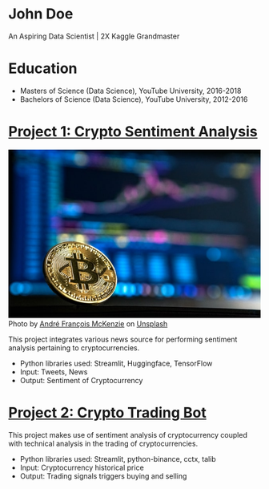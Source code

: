 # John Doe
An Aspiring Data Scientist | 2X Kaggle Grandmaster

# Education
* Masters of Science (Data Science), YouTube University, 2016-2018
* Bachelors of Science (Data Science), YouTube University, 2012-2016

# [Project 1: Crypto Sentiment Analysis](http://youtube.com/dataprofessor)
![alt text](andre-francois-mckenzie-iGYiBhdNTpE-unsplash.jpg)
Photo by <a href="https://unsplash.com/@silverhousehd?utm_source=unsplash&utm_medium=referral&utm_content=creditCopyText">André François McKenzie</a> on <a href="https://unsplash.com/s/photos/cryptocurrency?utm_source=unsplash&utm_medium=referral&utm_content=creditCopyText">Unsplash</a>

This project integrates various news source for performing sentiment analysis pertaining to cryptocurrencies.
* Python libraries used: Streamlit, Huggingface, TensorFlow
* Input: Tweets, News
* Output: Sentiment of Cryptocurrency

# [Project 2: Crypto Trading Bot](http://youtube.com/dataprofessor)
This project makes use of sentiment analysis of cryptocurrency coupled with technical analysis in the trading of cryptocurrencies.
* Python libraries used: Streamlit, python-binance, cctx, talib
* Input: Cryptocurrency historical price
* Output: Trading signals triggers buying and selling
